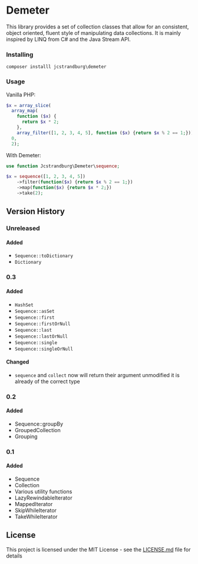 # Demeter

This library provides a set of collection classes that allow for an consistent, object oriented, fluent style of manipulating data collections. It is mainly inspired by LINQ from C# and the Java Stream API.

### Installing

`composer installl jcstrandburg\demeter`

### Usage

Vanilla PHP:

```php
$x = array_slice(
  array_map(
    function ($x) {
      return $x * 2;
    },
    array_filter([1, 2, 3, 4, 5], function ($x) {return $x % 2 == 1;})),
  0,
  2);
```

With Demeter:

```php
use function Jcstrandburg\Demeter\sequence;

$x = sequence([1, 2, 3, 4, 5])
    ->filter(function($x) {return $x % 2 == 1;})
    ->map(function($x) {return $x * 2;})
    ->take(2);
```

## Version History

### Unreleased

#### Added
* `Sequence::toDictionary`
* `Dictionary`

### 0.3

#### Added
* `HashSet`
* `Sequence::asSet`
* `Sequence::first`
* `Sequence::firstOrNull`
* `Sequence::last`
* `Sequence::lastOrNull`
* `Sequence::single`
* `Sequence::singleOrNull`
#### Changed
* `sequence` and `collect` now will return their argument unmodified it is already of the correct type

### 0.2

#### Added
* Sequence::groupBy
* GroupedCollection
* Grouping

### 0.1

#### Added
* Sequence
* Collection
* Various utility functions
* LazyRewindableIterator
* MappedIterator
* SkipWhileIterator
* TakeWhileIterator

## License

This project is licensed under the MIT License - see the [LICENSE.md](LICENSE.md) file for details
